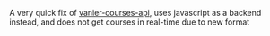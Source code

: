A very quick fix of [vanier-courses-api](https://github.com/Jxl-s/vanier-courses-api), uses javascript as a backend instead, and does not get courses in real-time due to new format

